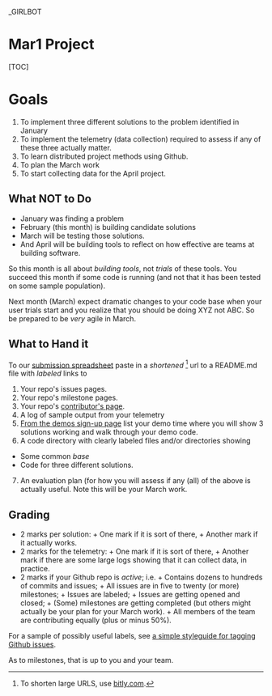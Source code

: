 _GIRLBOT


# Mar1 Project 

[TOC]

# Goals
1. To implement three different solutions to the
  problem identified in January
2. To implement the telemetry (data collection)
  required to assess if any of these three actually
  matter. 
3. To learn distributed project methods using Github.
4. To plan the March work
5. To start collecting data for the April project.

## What NOT to Do

+ January was finding a problem
+ February (this month) is building candidate solutions
+ March will be testing those solutions.
+ And April will be building tools to reflect on how
  effective are teams at building software.

So this month is all about _building tools_, not
_trials_ of these tools. You succeed this month if
some code is running (and not that it has been
tested on some sample population).

Next month (March) expect dramatic changes
to your code base when your user trials start and
you realize that you should be doing XYZ not ABC.
So be prepared to be _very_ agile in March.



## What to Hand it

To our [submission spreadsheet](https://goo.gl/kOunui)
paste in a _shortened_ [^shorter] url to a README.md file with _labeled_ links to

1. Your repo's issues pages.
2. Your repo's milestone pages.
3. Your repo's [contributor's page](https://github.com/opensciences/opensciences.github.io/graphs/contributors).
4. A log of sample output from your telemetry
5. [From the demos sign-up page](https://goo.gl/PP7KpF)
list your demo time where you will show 3 solutions
working and walk through your demo code.
6. A code directory with clearly labeled files and/or
  directories showing
  + Some common _base_
  + Code for three different solutions.
7. An evaluation plan (for how you will assess if
   any (all) of the above is actually useful. Note
   this will be your March work.
  
[^shorter]: To shorten large URLS, use
[bitly.com](https://bitly.com).

## Grading

+ 2 marks per solution:
       + One mark if it is sort of there,
       + Another mark if it actually works.
+ 2 marks for the telemetry:
       + One mark if it is sort of there,
       + Another mark if there are some large logs showing that it can
  collect data, in practice.
+ 2 marks if your Github repo is _active_; i.e.
       + Contains dozens to hundreds of commits and issues;
       + All issues are in five to twenty (or more) milestones;
       + Issues are labeled;
       + Issues are getting opened and closed;
       + (Some) milestones are getting completed (but others might actually be your plan
  for your March work).
       + All members of the team are contributing equally
  (plus or minus 50%).

For a sample of possibly useful labels, see
[a simple styleguide for tagging Github issues](https://robinpowered.com/blog/best-practice-system-for-organizing-and-tagging-github-issues/).

As to milestones, that is up to you and your team.


